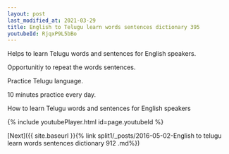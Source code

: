 ```yaml
---
layout: post
last_modified_at: 2021-03-29
title: English to Telugu learn words sentences dictionary 395 
youtubeId: RjqxP9L5bBo
---
```

 
 
Helps to learn Telugu words and sentences for English speakers.

Opportunitiy to repeat the words sentences. 

Practice Telugu language. 
 
10 minutes practice every day. 
 
How to learn Telugu words and sentences for English speakers 
 
{% include youtubePlayer.html id=page.youtubeId %}
 
 
[Next]({{ site.baseurl }}{% link  split1/_posts/2016-05-02-English to telugu learn words sentences dictionary 912 .md%})
 
